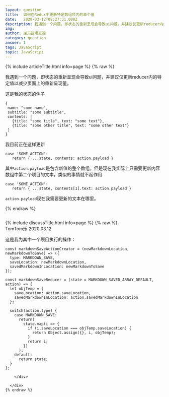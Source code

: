 ```yaml
---
layout: question
title:  如何在Redux中更新特定数组项内的单个值
date:   2020-03-12T08:27:31.000Z
description: 我遇到一个问题，即状态的重新呈现会导致ui问题，并建议仅更新reducer内的特定值以减少页面上的重新呈现量。这是我的状态的例子{ name  ...
img: 
author: 逆天猿理查德
category: question
answer: 1
tags: JavaScript
topic: JavaScript
---
```

<div class="article-root">
  <div class="article">
    {% include articleTitle.html info=page %}
    {% raw %}
    <div class="article-content"><p><font style="vertical-align: inherit;"><font style="vertical-align: inherit;">我遇到一个问题，即状态的重新呈现会导致ui问题，并建议仅更新reducer内的特定值以减少页面上的重新呈现量。</font></font></p>

<p><font style="vertical-align: inherit;"><font style="vertical-align: inherit;">这是我的状态的例子</font></font></p>

<pre><code>{<font></font>
 name: "some name",<font></font>
 subtitle: "some subtitle",<font></font>
 contents: [<font></font>
   {title: "some title", text: "some text"},<font></font>
   {title: "some other title", text: "some other text"}<font></font>
 ]<font></font>
}<font></font>
</code></pre>

<p><font style="vertical-align: inherit;"><font style="vertical-align: inherit;">我目前正在这样更新</font></font></p>

<pre><code>case 'SOME_ACTION':<font></font>
   return { ...state, contents: action.payload }<font></font>
</code></pre>

<p><font style="vertical-align: inherit;"><font style="vertical-align: inherit;">其中</font></font><code>action.payload</code><font style="vertical-align: inherit;"><font style="vertical-align: inherit;">是包含新值的整个数组。</font><font style="vertical-align: inherit;">但是现在我实际上只需要更新内容数组中第二个项目的文本，类似的事情就不起作用</font></font></p>

<pre><code>case 'SOME_ACTION':<font></font>
   return { ...state, contents[1].text: action.payload }<font></font>
</code></pre>

<p><font style="vertical-align: inherit;"></font><code>action.payload</code><font style="vertical-align: inherit;"><font style="vertical-align: inherit;">现在我需要更新的文本</font><font style="vertical-align: inherit;">在哪里</font><font style="vertical-align: inherit;">。</font></font></p></div>
    {% endraw %}
  </div>
  <p style="height: 0;width:0;overflow: hidden;"> 第1127篇《如何在Redux中更新特定数组项内的单个值》来自Winter(https://github.com/aiyld/aiyld.github.io)的站点</p>
  <div class="discuss-wrapper">
    {% include discussTitle.html info=page %}
    {% raw %}
    <div class="discuss-item">
        <div class="discuss-parent">
          <div class="discuss-meta">
            <span class="discuss-user">TomTom乐</span>
            <span class="discuss-time">2020.03.12</span>
          </div>
          <div class="discuss-comment"><p><font style="vertical-align: inherit;"><font style="vertical-align: inherit;">这是我为其中一个项目执行的操作：</font></font></p>

<pre><code>const markdownSaveActionCreator = (newMarkdownLocation, newMarkdownToSave) =&gt; ({<font></font>
  type: MARKDOWN_SAVE,<font></font>
  saveLocation: newMarkdownLocation,<font></font>
  savedMarkdownInLocation: newMarkdownToSave  <font></font>
});<font></font>
<font></font>
const markdownSaveReducer = (state = MARKDOWN_SAVED_ARRAY_DEFAULT, action) =&gt; {<font></font>
  let objTemp = {<font></font>
    saveLocation: action.saveLocation, <font></font>
    savedMarkdownInLocation: action.savedMarkdownInLocation<font></font>
  };<font></font>
<font></font>
  switch(action.type) {<font></font>
    case MARKDOWN_SAVE:<font></font>
      return( <font></font>
        state.map(i =&gt; {<font></font>
          if (i.saveLocation === objTemp.saveLocation) {<font></font>
            return Object.assign({}, i, objTemp);<font></font>
          }<font></font>
          return i;<font></font>
        })<font></font>
      );<font></font>
    default:<font></font>
      return state;<font></font>
  }<font></font>
};<font></font>
</code></pre></div>
        </div>
        
      </div>
    {% endraw %}
  </div>
<div>
